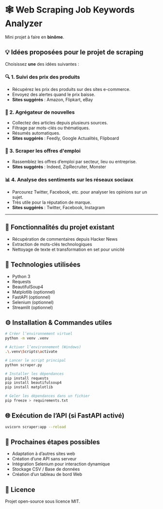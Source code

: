 # 🕸️ Web Scraping Job Keywords Analyzer

Mini projet à faire en **binôme**.

## 💡 Idées proposées pour le projet de scraping

Choisissez **une** des idées suivantes :

### 🔍 1. Suivi des prix des produits
- Récupérez les prix des produits sur des sites e-commerce.
- Envoyez des alertes quand le prix baisse.
- **Sites suggérés** : Amazon, Flipkart, eBay

### 📰 2. Agrégateur de nouvelles
- Collectez des articles depuis plusieurs sources.
- Filtrage par mots-clés ou thématiques.
- Résumés automatiques.
- **Sites suggérés** : Feedly, Google Actualités, Flipboard

### 💼 3. Scraper les offres d'emploi
- Rassemblez les offres d’emploi par secteur, lieu ou entreprise.
- **Sites suggérés** : Indeed, ZipRecruiter, Monster

### 📊 4. Analyse des sentiments sur les réseaux sociaux
- Parcourez Twitter, Facebook, etc. pour analyser les opinions sur un sujet.
- Très utile pour la réputation de marque.
- **Sites suggérés** : Twitter, Facebook, Instagram

---

## 🚀 Fonctionnalités du projet existant

- Récupération de commentaires depuis Hacker News
- Extraction de mots-clés technologiques
- Nettoyage de texte et transformation en set pour unicité

## 🧪 Technologies utilisées

- Python 3
- Requests
- BeautifulSoup4
- Matplotlib (optionnel)
- FastAPI (optionnel)
- Selenium (optionnel)
- Streamlit (optionnel)

## ⚙️ Installation & Commandes utiles

```bash
# Créer l’environnement virtuel
python -m venv .venv

# Activer l’environnement (Windows)
.\.venv\Scripts\activate

# Lancer le script principal
python scraper.py

# Installer les dépendances
pip install requests
pip install beautifulsoup4
pip install matplotlib

# Geler les dépendances dans un fichier
pip freeze > requirements.txt
```

## 🌐 Exécution de l’API (si FastAPI activé)

```bash
uvicorn scraper:app --reload
```

## 📌 Prochaines étapes possibles

- Adaptation à d’autres sites web
- Création d’une API sans serveur
- Intégration Selenium pour interaction dynamique
- Stockage CSV / Base de données
- Création d’un tableau de bord Web

## 📄 Licence

Projet open-source sous licence MIT.
